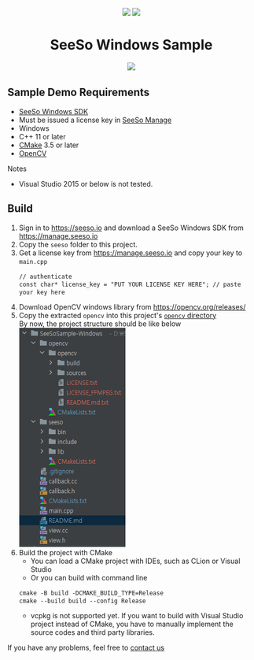 <p align="center">
    <img src="https://seeso.io/img/logo_shape.bdd77355.svg"
        height="130">
    <img src="https://seeso.io/img/logo_text.6064523e.svg"
        height="130">
</p>
<div align="center">
    <h1>SeeSo Windows Sample</h1>
    <a href="https://github.com/visualcamp/seeso-sample-windows/releases" alt="release">
        <img src="https://img.shields.io/badge/version-3.0.1-blue" />
    </a>
</div>

## Sample Demo Requirements
* [SeeSo Windows SDK](https://manage.seeso.io/)
* Must be issued a license key in [SeeSo Manage](https://manage.seeso.io/)
* Windows
* C++ 11 or later
* [CMake](https://cmake.org/download/) 3.5 or later
* [OpenCV](https://opencv.org/releases/)

Notes
* Visual Studio 2015 or below is not tested. 

## Build
1. Sign in to https://seeso.io and download a SeeSo Windows SDK from https://manage.seeso.io
2. Copy the `seeso` folder to this project.
3. Get a license key from https://manage.seeso.io and copy your key to `main.cpp`
   ```
   // authenticate
   const char* license_key = "PUT YOUR LICENSE KEY HERE"; // paste your key here
   ```
4. Download OpenCV windows library from https://opencv.org/releases/
5. Copy the extracted `opencv` into this project's [`opencv` directory](opencv/)  
    By now, the project structure should be like below  
    ![](media/1.PNG)
6. Build the project with CMake
    * You can load a CMake project with IDEs, such as CLion or Visual Studio
    * Or you can build with command line  
    ```
    cmake -B build -DCMAKE_BUILD_TYPE=Release
    cmake --build build --config Release
    ```
    * vcpkg is not supported yet. If you want to build with Visual Studio project instead of CMake,
      you have to manually implement the source codes and third party libraries.
      
If you have any problems, feel free to [contact us](https://seeso.io/Contact-Us) 
